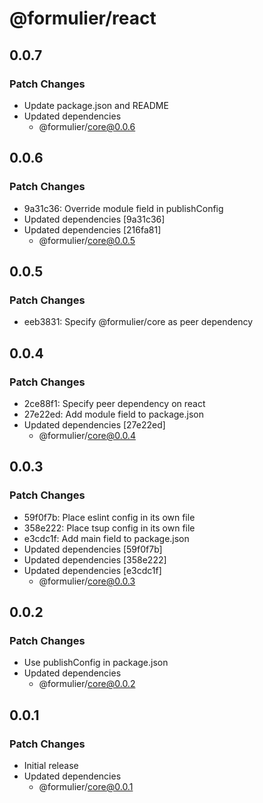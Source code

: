 # @formulier/react

## 0.0.7

### Patch Changes

- Update package.json and README
- Updated dependencies
  - @formulier/core@0.0.6

## 0.0.6

### Patch Changes

- 9a31c36: Override module field in publishConfig
- Updated dependencies [9a31c36]
- Updated dependencies [216fa81]
  - @formulier/core@0.0.5

## 0.0.5

### Patch Changes

- eeb3831: Specify @formulier/core as peer dependency

## 0.0.4

### Patch Changes

- 2ce88f1: Specify peer dependency on react
- 27e22ed: Add module field to package.json
- Updated dependencies [27e22ed]
  - @formulier/core@0.0.4

## 0.0.3

### Patch Changes

- 59f0f7b: Place eslint config in its own file
- 358e222: Place tsup config in its own file
- e3cdc1f: Add main field to package.json
- Updated dependencies [59f0f7b]
- Updated dependencies [358e222]
- Updated dependencies [e3cdc1f]
  - @formulier/core@0.0.3

## 0.0.2

### Patch Changes

- Use publishConfig in package.json
- Updated dependencies
  - @formulier/core@0.0.2

## 0.0.1

### Patch Changes

- Initial release
- Updated dependencies
  - @formulier/core@0.0.1
